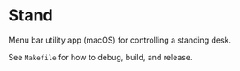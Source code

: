 # Stand

Menu bar utility app (macOS) for controlling a standing desk.

See `Makefile` for how to debug, build, and release.
